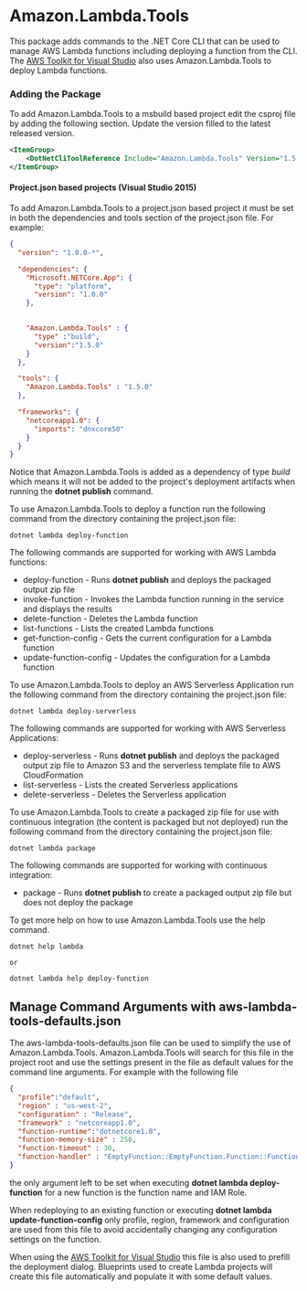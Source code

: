 # Amazon.Lambda.Tools

This package adds commands to the .NET Core CLI that can be used to manage AWS Lambda functions including deploying a function from the CLI. The
[AWS Toolkit for Visual Studio](https://aws.amazon.com/visualstudio/) also uses Amazon.Lambda.Tools to deploy Lambda functions.

### Adding the Package

To add Amazon.Lambda.Tools to a msbuild based project edit the csproj file by adding the following section. Update the version filled to the latest released version.

```xml
<ItemGroup>
	<DotNetCliToolReference Include="Amazon.Lambda.Tools" Version="1.5.0" />
</ItemGroup>
```

#### Project.json based projects (Visual Studio 2015)
To add Amazon.Lambda.Tools to a project.json based project it must be set in both the dependencies and tools section of the project.json file. For example:
```json
{
  "version": "1.0.0-*",

  "dependencies": {
    "Microsoft.NETCore.App": {
      "type": "platform",
      "version": "1.0.0"
    },

 
    "Amazon.Lambda.Tools" : {
      "type" :"build",
      "version":"1.5.0"
    }
  },

  "tools": {
    "Amazon.Lambda.Tools" : "1.5.0"
  },

  "frameworks": {
    "netcoreapp1.0": {
      "imports": "dnxcore50"
    }
  }
}
```
Notice that Amazon.Lambda.Tools is added as a dependency of type *build* which means it will not be added to the project's deployment artifacts when running the **dotnet publish** command.

To use Amazon.Lambda.Tools to deploy a function run the following command from the directory containing the project.json file:
```
dotnet lambda deploy-function
```
The following commands are supported for working with AWS Lambda functions:
* deploy-function - Runs **dotnet publish** and deploys the packaged output zip file
* invoke-function - Invokes the Lambda function running in the service and displays the results
* delete-function - Deletes the Lambda function
* list-functions - Lists the created Lambda functions
* get-function-config - Gets the current configuration for a Lambda function
* update-function-config - Updates the configuration for a Lambda function

To use Amazon.Lambda.Tools to deploy an AWS Serverless Application run the following command from the directory containing the project.json file:
```
dotnet lambda deploy-serverless
```

The following commands are supported for working with AWS Serverless Applications:
* deploy-serverless - Runs **dotnet publish** and deploys the packaged output zip file to Amazon S3 and the serverless template file to AWS CloudFormation
* list-serverless - Lists the created Serverless applications
* delete-serverless - Deletes the Serverless application

To use Amazon.Lambda.Tools to create a packaged zip file for use with continuous integration (the content is packaged but not deployed) run the following command from the directory containing the project.json file:
```
dotnet lambda package
```

The following commands are supported for working with continuous integration:
* package - Runs **dotnet publish** to create a packaged output zip file but does not deploy the package

To get more help on how to use Amazon.Lambda.Tools use the help command.
```
dotnet help lambda

or

dotnet lambda help deploy-function
```

## Manage Command Arguments with aws-lambda-tools-defaults.json

The aws-lambda-tools-defaults.json file can be used to simplify the use of Amazon.Lambda.Tools. Amazon.Lambda.Tools will
search for this file in the project root and use the settings present in the file as default values for the
command line arguments. For example with the following file
```json
{
  "profile":"default",
  "region" : "us-west-2",
  "configuration" : "Release",
  "framework" : "netcoreapp1.0",
  "function-runtime":"dotnetcore1.0",
  "function-memory-size" : 256,
  "function-timeout" : 30,
  "function-handler" : "EmptyFunction::EmptyFunction.Function::FunctionHandler"
}
```
the only argument left to be set when executing **dotnet lambda deploy-function** for a new function is the function name and IAM Role.

When redeploying to an existing function or executing **dotnet lambda update-function-config** only profile, region, framework and configuration are 
used from this file to avoid accidentally changing any configuration settings on the function.

When using the [AWS Toolkit for Visual Studio](https://aws.amazon.com/visualstudio/) this file is also used to
prefill the deployment dialog. Blueprints used to create Lambda projects will create this file automatically and populate it with some default values.